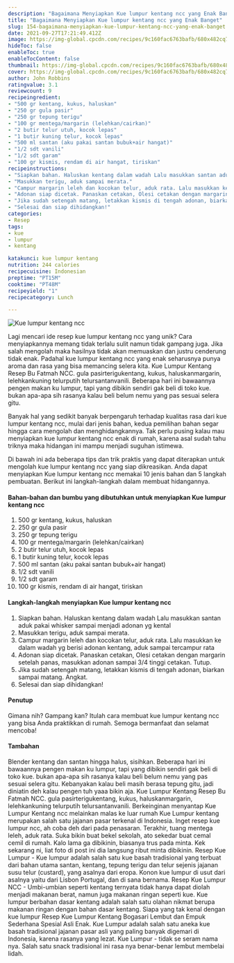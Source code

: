 ```yaml
---
description: "Bagaimana Menyiapkan Kue lumpur kentang ncc yang Enak Banget"
title: "Bagaimana Menyiapkan Kue lumpur kentang ncc yang Enak Banget"
slug: 154-bagaimana-menyiapkan-kue-lumpur-kentang-ncc-yang-enak-banget
date: 2021-09-27T17:21:49.412Z
image: https://img-global.cpcdn.com/recipes/9c160fac6763bafb/680x482cq70/kue-lumpur-kentang-ncc-foto-resep-utama.jpg
hideToc: false
enableToc: true
enableTocContent: false
thumbnail: https://img-global.cpcdn.com/recipes/9c160fac6763bafb/680x482cq70/kue-lumpur-kentang-ncc-foto-resep-utama.jpg
cover: https://img-global.cpcdn.com/recipes/9c160fac6763bafb/680x482cq70/kue-lumpur-kentang-ncc-foto-resep-utama.jpg
author: John Robbins
ratingvalue: 3.1
reviewcount: 9
recipeingredient:
- "500 gr kentang, kukus, haluskan"
- "250 gr gula pasir"
- "250 gr tepung terigu"
- "100 gr mentega/margarin (lelehkan/cairkan)"
- "2 butir telur utuh, kocok lepas"
- "1 butir kuning telur, kocok lepas"
- "500 ml santan (aku pakai santan bubuk+air hangat)"
- "1/2 sdt vanili"
- "1/2 sdt garam"
- "100 gr kismis, rendam di air hangat, tiriskan"
recipeinstructions:
- "Siapkan bahan. Haluskan kentang dalam wadah Lalu masukkan santan aduk pakai whisker sampai menjadi adonan yg kental"
- "Masukkan terigu, aduk sampai merata."
- "Campur margarin leleh dan kocokan telur, aduk rata. Lalu masukkan ke dalam wadah yg berisi adonan kentang, aduk sampai tercampur rata"
- "Adonan siap dicetak. Panaskan cetakan, Olesi cetakan dengan margarin setelah panas, masukkan adonan sampai 3/4 tinggi cetakan. Tutup."
- "Jika sudah setengah matang, letakkan kismis di tengah adonan, biarkan sampai matang. Angkat."
- "Selesai dan siap dihidangkan!"
categories:
- Resep
tags:
- kue
- lumpur
- kentang

katakunci: kue lumpur kentang 
nutrition: 244 calories
recipecuisine: Indonesian
preptime: "PT15M"
cooktime: "PT48M"
recipeyield: "1"
recipecategory: Lunch

---
```



![Kue lumpur kentang ncc](https://img-global.cpcdn.com/recipes/9c160fac6763bafb/680x482cq70/kue-lumpur-kentang-ncc-foto-resep-utama.jpg)

Lagi mencari ide resep kue lumpur kentang ncc yang unik? Cara menyiapkannya memang tidak terlalu sulit namun tidak gampang juga. Jika salah mengolah maka hasilnya tidak akan memuaskan dan justru cenderung tidak enak. Padahal kue lumpur kentang ncc yang enak seharusnya punya aroma dan rasa yang bisa memancing selera kita.
Kue Lumpur Kentang Resep Bu Fatmah NCC. gula pasirterigukentang, kukus, haluskanmargarin, lelehkankuning telurputih telursantanvanili. Beberapa hari ini bawaannya pengen makan ku lumpur, tapi yang dibikin sendiri gak beli di toko kue. bukan apa-apa sih rasanya kalau beli belum nemu yang pas sesuai selera gitu. 

Banyak hal yang sedikit banyak berpengaruh terhadap kualitas rasa dari kue lumpur kentang ncc, mulai dari jenis bahan, kedua pemilihan bahan segar hingga cara mengolah dan menghidangkannya. Tak perlu pusing kalau mau menyiapkan kue lumpur kentang ncc enak di rumah, karena asal sudah tahu triknya maka hidangan ini mampu menjadi suguhan istimewa.


Di bawah ini ada beberapa tips dan trik praktis yang dapat diterapkan untuk mengolah kue lumpur kentang ncc yang siap dikreasikan. Anda dapat menyiapkan Kue lumpur kentang ncc memakai 10 jenis bahan dan 5 langkah pembuatan. Berikut ini langkah-langkah dalam membuat hidangannya.

<!--inarticleads1-->

#### Bahan-bahan dan bumbu yang dibutuhkan untuk menyiapkan Kue lumpur kentang ncc

1. 500 gr kentang, kukus, haluskan
1. 250 gr gula pasir
1. 250 gr tepung terigu
1. 100 gr mentega/margarin (lelehkan/cairkan)
1. 2 butir telur utuh, kocok lepas
1. 1 butir kuning telur, kocok lepas
1. 500 ml santan (aku pakai santan bubuk+air hangat)
1. 1/2 sdt vanili
1. 1/2 sdt garam
1. 100 gr kismis, rendam di air hangat, tiriskan

<!--inarticleads2-->

#### Langkah-langkah menyiapkan Kue lumpur kentang ncc

1. Siapkan bahan. Haluskan kentang dalam wadah Lalu masukkan santan aduk pakai whisker sampai menjadi adonan yg kental
1. Masukkan terigu, aduk sampai merata.
1. Campur margarin leleh dan kocokan telur, aduk rata. Lalu masukkan ke dalam wadah yg berisi adonan kentang, aduk sampai tercampur rata
1. Adonan siap dicetak. Panaskan cetakan, Olesi cetakan dengan margarin setelah panas, masukkan adonan sampai 3/4 tinggi cetakan. Tutup.
1. Jika sudah setengah matang, letakkan kismis di tengah adonan, biarkan sampai matang. Angkat.
1. Selesai dan siap dihidangkan!

#### Penutup

Gimana nih? Gampang kan? Itulah cara membuat kue lumpur kentang ncc yang bisa Anda praktikkan di rumah. Semoga bermanfaat dan selamat mencoba!

#### Tambahan

Blender kentang dan santan hingga halus, sisihkan. Beberapa hari ini bawaannya pengen makan ku lumpur, tapi yang dibikin sendiri gak beli di toko kue. bukan apa-apa sih rasanya kalau beli belum nemu yang pas sesuai selera gitu. Kebanyakan kalau beli masih berasa tepung gitu, jadi diniatin deh kalau pengen tuh yaaa bikin aja. Kue Lumpur Kentang Resep Bu Fatmah NCC. gula pasirterigukentang, kukus, haluskanmargarin, lelehkankuning telurputih telursantanvanili. Berkeinginan menyantap Kue Lumpur Kentang ncc melainkan malas ke luar rumah Kue Lumpur kentang merupakan salah satu jajanan pasar terkenal di Indonesia. Inget resep kue lumpur ncc, ah coba deh dari pada penasaran. Terakhir, tuang mentega leleh, aduk rata. Suka bikin buat bekel sekolah, ato sekedar buat cemal cemil di rumah. Kalo lama ga dibikinin, biasanya trus pada minta. Kek sekarang ni, liat foto di post ini dia langsung ribut minta dibikinin. Resep Kue Lumpur - Kue lumpur adalah salah satu kue basah tradisional yang terbuat dari bahan utama santan, kentang, tepung terigu dan telur sejenis jajanan susu telur (custard), yang asalnya dari eropa. Konon kue lumpur di usut dari asalnya yaitu dari Lisbon Portugal, dan di sana bernama. Resep Kue Lumpur NCC - Umbi-umbian seperti kentang ternyata tidak hanya dapat diolah menjadi makanan berat, namun juga makanan ringan seperti kue. Kue lumpur berbahan dasar kentang adalah salah satu olahan nikmat berupa makanan ringan dengan bahan dasar kentang. Siapa yang tak kenal dengan kue lumpur Resep Kue Lumpur Kentang Bogasari Lembut dan Empuk Sederhana Spesial Asli Enak. Kue Lumpur adalah salah satu aneka kue basah tradisional jajanan pasar asli yang paling banyak digemari di Indonesia, karena rasanya yang lezat. Kue Lumpur - tidak se seram nama nya. Salah satu snack tradisional ini rasa nya benar-benar lembut membelai lidah. 

